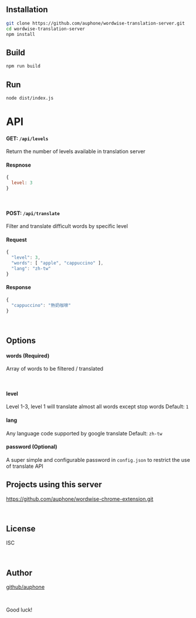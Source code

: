 ## Installation
```sh
git clone https://github.com/auphone/wordwise-translation-server.git
cd wordwise-translation-server
npm install
```

## Build
```sh
npm run build
```

## Run
```sh
node dist/index.js
```

# API
#### GET: `/api/levels`
Return the number of levels available in translation server

#### Respnose
```js
{
  level: 3 
}
```

<br>

#### POST: `/api/translate`
Filter and translate difficult words by specific level
#### Request
```js
{
  "level": 3,
  "words": [ "apple", "cappuccino" ],
  "lang": "zh-tw"
}
```

#### Response
```js
{
  "cappuccino": "熱奶咖啡"
}
```

<br>

## Options
#### words (Required)
Array of words to be filtered / translated

<br>

#### level
Level 1-3, level 1 will translate almost all words except stop words
Default: `1`

#### lang
Any language code supported by google translate
Default: `zh-tw`

#### password (Optional)
A super simple and configurable password in `config.json` to restrict the use of translate API

## Projects using this server
https://github.com/auphone/wordwise-chrome-extension.git

<br>

## License
ISC

<br>

## Author
[github/auphone](https://github.com/auphone)

<br>

Good luck!
